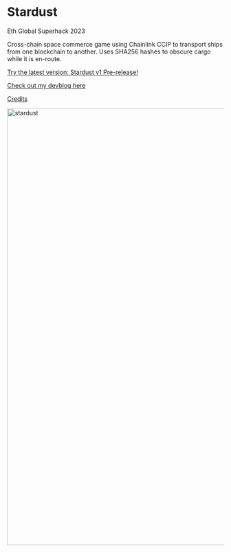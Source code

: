 # Stardust
Eth Global Superhack 2023

Cross-chain space commerce game using Chainlink CCIP to transport ships from one blockchain to another.  Uses SHA256 hashes to obscure cargo while it is en-route.

[Try the latest version: Stardust v1 Pre-release!](https://github.com/Cactoidal/Stardust/releases)

[Check out my devblog here](https://github.com/Cactoidal/Stardust/tree/main/contracts)

[Credits](https://github.com/Cactoidal/Stardust/tree/main/godot#readme)

<img width="1018" alt="stardust" src="https://github.com/Cactoidal/Stardust/assets/115384394/87e1f3b4-57c8-42f0-ba2c-980504c3915b">
